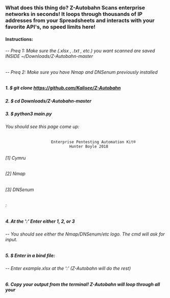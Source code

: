                                                                        
### What does this thing do? Z-Autobahn Scans enterprise networks in seconds! It loops through thousands of IP addresses from your Spreadsheets and interacts with your favorite API's, no speed limits here! 
#### Instructions:

###### -- Preq 1: Make sure the (.xlsx , .txt , etc.) you want scanned are saved INSIDE ~/Downloads/Z-Autobahn-master
###### -- Preq 2: Make sure you have Nmap and DNSenum previously installed 
##### 1. $ git clone https://github.com/Kalisee/Z-Autobahn
##### 2. $ cd Downloads/Z-Autobahn-master
##### 3. $ python3 main.py

###### You should see this page come up:

                        Enterprise Pentesting Automation Kit®                           
                                Hunter Boyle 2018                          



###### [1] Cymru
###### [2] Nmap
###### [3] DNSenum
###### :

##### 4. At the ':' Enter either 1, 2, or 3 

###### -- You should see either the Nmap/DNSenum/etc logo. The cmd will ask for input.
##### 5. $ Enter in a bind file: 
###### -- Enter example.xlsx at the ':' (Z-Autobahn will do the rest)

##### 6. Copy your output from the terminal! Z-Autobahn will loop through all your 

